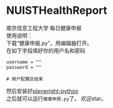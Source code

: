 # NUISTHealthReport  
南京信息工程大学 每日健康申报  
使用说明：  
下载“健康申报.py”，用编辑器打开。  
在如下字段填好你的用户名和密码  
```
username = ""
password = ""

# 用户配置区结束
```
然后安装好[playwright-python](https://github.com/microsoft/playwright-python)  
之后就可以运行`健康申报.py`了。
欢迎star。
